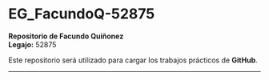 # EG_FacundoQ-52875

**Repositorio de Facundo Quiñonez**  
**Legajo:** 52875  

Este repositorio será utilizado para cargar los trabajos prácticos de **GitHub**.

---------------------------------------------------------------------------------